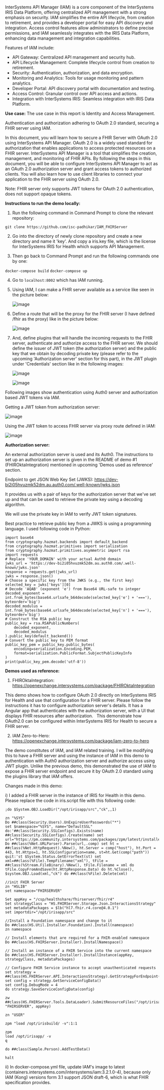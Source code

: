 InterSystems API Manager (IAM) is a core component of the InterSystems IRIS Data Platform, offering centralized API management with a strong emphasis on security. IAM simplifies the entire API lifecycle, from creation to retirement, and provides a developer portal for easy API discovery and integration. Access control features allow administrators to define precise permissions, and IAM seamlessly integrates with the IRIS Data Platform, enhancing data management and integration capabilities.

Features of IAM include:
- API Gateway: Centralized API management and security hub.
- API Lifecycle Management: Complete lifecycle control from creation to retirement.
- Security: Authentication, authorization, and data encryption.
- Monitoring and Analytics: Tools for usage monitoring and pattern analytics.
- Developer Portal: API discovery portal with documentation and testing.
- Access Control: Granular control over API access and actions.
- Integration with InterSystems IRIS: Seamless integration with IRIS Data Platform.

**Use case:** The use case in this report is Identity and Access Management.

Authentication and authorization adhering to OAuth 2.0 standard, securing a FHIR server using IAM.

In this document, you will learn how to secure a FHIR Server with OAuth 2.0 using InterSystems API Manager. OAuth 2.0 is a widely used standard for authorization that enables applications to access protected resources on a FHIR server. InterSystems API Manager is a tool that simplifies the creation, management, and monitoring of FHIR APIs. By following the steps in this document, you will be able to configure InterSystems API Manager to act as an OAuth 2.0 authorization server and grant access tokens to authorized clients. You will also learn how to use client libraries to connect your application to the FHIR server using OAuth 2.0.

Note: FHIR server only supports JWT tokens for OAuth 2.0 authentication, does not support opaque tokens.

**Instructions to run the demo locally:**
1. Run the following command in Command Prompt to clone the relevant repository:

```git clone https://github.com/isc-padhikar/IAM_FHIRServer```

2. Go into the directory of newly clone repository and create a new directory and name it 'key'. And copy a iris.key file, which is the license for InterSystems IRIS for Health which supports API Management.

3. Then go back to Command Prompt and run the following commands one by one:

```docker-compose build```
```docker-compose up```

4. Go to ```localhost:8002``` which has IAM running.

5. Using IAM, I can make a FHIR server available as a service like seen in the picture below:
   
    ![image](https://github.com/isc-padhikar/IAM_FHIRServer/assets/98080918/58657645-1bcf-498f-8505-74fdd8fdf3c3)

6. Define a route that will be the proxy for the FHIR server (I have defined /fhir as the proxy) like in the picture below:
   
    ![image](https://github.com/isc-padhikar/IAM_FHIRServer/assets/98080918/f55f571e-a313-4b6d-adbd-c51f2728b8ac)

7. And, define plugins that will handle the incoming requests to the FHIR server, authenticate and authorize access to the FHIR server. We should define the issuer of JWT token (the authorization server) and the public key that we obtain by decoding private key (please refer to the upcoming 'Authorization server' section for this part), in the JWT plugin under 'Credentials' section like in the following images:
   
    ![image](https://github.com/isc-padhikar/IAM_FHIRServer/assets/98080918/fbcfb19c-ccdb-4b69-b692-066073365dd1)

   ![image](https://github.com/isc-padhikar/IAM_FHIRServer/assets/98080918/cb5ea7b8-2878-4d60-9293-ebf3f36e5f7a)


Following images show authentication using Auth0 server and authorization based JWT tokens via IAM.

Getting a JWT token from authorization server:

![image](https://github.com/isc-padhikar/IAM_FHIRServer/assets/98080918/43d555eb-1ba2-4569-8c9e-523634e4dc7f)

Using the JWT token to access FHIR server via proxy route defined in IAM:

![image](https://github.com/isc-padhikar/IAM_FHIRServer/assets/98080918/8f4152f2-f195-4756-84bd-0be8895a5b36)

**Authorization server:**

An external authorization server is used and its Auth0. The instructions to set up an authorization server is given in the README of demo #1 (FHIROktaIntegration) mentioned in upcoming 'Demos used as reference' section.

Endpoint to get JSON Web Key Set (JWKS): https://dev-bi2i05hvuzmk52dm.au.auth0.com/.well-known/jwks.json

It provides us with a pair of keys for the authorization server that we've set up and that can be used to retrieve the private key using a decoding algorithm.

We will use the private key in IAM to verify JWT token signatures.

Best practice to retrieve public key from a JWKS is using a programming language. I used following code in Python:
```
import base64
from cryptography.hazmat.backends import default_backend
from cryptography.hazmat.primitives import serialization
from cryptography.hazmat.primitives.asymmetric import rsa
import requests
# Replace 'YOUR_DOMAIN' with your actual Auth0 domain
jwks_url = 'https://dev-bi2i05hvuzmk52dm.au.auth0.com/.well-known/jwks.json'
response = requests.get(jwks_url)
jwks = response.json()
# Choose a specific key from the JWKS (e.g., the first key)
selected_key = jwks['keys'][0]
# Decode 'AQAB' (exponent 'e') from Base64 URL-safe to integer
decoded_exponent = int.from_bytes(base64.urlsafe_b64decode(selected_key['e'] + '==='), byteorder='big')
decoded_modulus = int.from_bytes(base64.urlsafe_b64decode(selected_key['n'] + '==='), byteorder='big')
# Construct the RSA public key
public_key = rsa.RSAPublicNumbers(
    decoded_exponent,
    decoded_modulus
).public_key(default_backend())
# Convert the public key to PEM format
public_key_pem = public_key.public_bytes(
    encoding=serialization.Encoding.PEM,
    format=serialization.PublicFormat.SubjectPublicKeyInfo
)
print(public_key_pem.decode('utf-8'))
```
**Demos used as reference:**
1. FHIROktaIntegration: https://openexchange.intersystems.com/package/FHIROktaIntegration

This demo shows how to configure OAuth 2.0 directly on InterSystems IRIS for Health and use that configuration for a FHIR server. Please follow the instructions it has to configure authorization server's details. 
It has a Angular app that authenticates with the authorization server, with a UI that displays FHIR resources after authorization.
 
This demonstrate how OAuth2.0 can be configured within InterSystems IRIS for Health to secure a FHIR server.

2. IAM Zero-to-Hero: https://openexchange.intersystems.com/package/iam-zero-to-hero

The demo constitutes of IAM, and IAM related training. I will be modifying this to have a FHIR server and using the instance of IAM in this demo to authentication with Auth0 authorization server and authorize access using JWT plugin.
Unlike the previous demo, this demonstrated the use of IAM to expose a FHIR server endpoint and secure it by OAuth 2.0 standard using the plugins library that IAM offers.

Changes made in this demo:

i) I added a FHIR server in the instance of IRIS for Health in this demo. Please replace the code in iris.script file with this following code:
```
;do $System.OBJ.LoadDir("/opt/irisapp/src","ck",,1)

zn "%SYS"
Do ##class(Security.Users).UnExpireUserPasswords("*")
set $namespace="%SYS", name="DefaultSSL" do:'##class(Security.SSLConfigs).Exists(name) ##class(Security.SSLConfigs).Create(name) set url="https://pm.community.intersystems.com/packages/zpm/latest/installer" Do ##class(%Net.URLParser).Parse(url,.comp) set ht = ##class(%Net.HttpRequest).%New(), ht.Server = comp("host"), ht.Port = 443, ht.Https=1, ht.SSLConfiguration=name, st=ht.Get(comp("path")) quit:'st $System.Status.GetErrorText(st) set xml=##class(%File).TempFilename("xml"), tFile = ##class(%Stream.FileBinary).%New(), tFile.Filename = xml do tFile.CopyFromAndSave(ht.HttpResponse.Data) do ht.%Close(), $system.OBJ.Load(xml,"ck") do ##class(%File).Delete(xml)

//init FHIR Server
zn "HSLIB"
set namespace="FHIRSERVER"

Set appKey = "/csp/healthshare/fhirserver/fhir/r4"
Set strategyClass = "HS.FHIRServer.Storage.Json.InteractionsStrategy"
set metadataPackages = $lb("hl7.fhir.r4.core@4.0.1")
set importdir="/opt/irisapp/src"

//Install a Foundation namespace and change to it
Do ##class(HS.Util.Installer.Foundation).Install(namespace)
zn namespace

// Install elements that are required for a FHIR-enabled namespace
Do ##class(HS.FHIRServer.Installer).InstallNamespace()

// Install an instance of a FHIR Service into the current namespace
Do ##class(HS.FHIRServer.Installer).InstallInstance(appKey, strategyClass, metadataPackages)

// Configure FHIR Service instance to accept unauthenticated requests
set strategy = ##class(HS.FHIRServer.API.InteractionsStrategy).GetStrategyForEndpoint(appKey)
set config = strategy.GetServiceConfigData()
set config.DebugMode = 4
do strategy.SaveServiceConfigData(config)

zw ##class(HS.FHIRServer.Tools.DataLoader).SubmitResourceFiles("/opt/irisapp/fhirdata/", "FHIRSERVER", appKey)

zn "USER"

zpm "load /opt/irisbuild/ -v":1:1

zpm 
load /opt/irisapp/ -v
q

do ##class(Sample.Person).AddTestData()

halt
```


ii) In docker-compose.yml file, update IAM's image to latest (containers.intersystems.com/intersystems/iam:3.2.1.0-4), because only IAM (Kong) versions form 3.1 support JSON draft-6, which is what FHIR specification provides.
